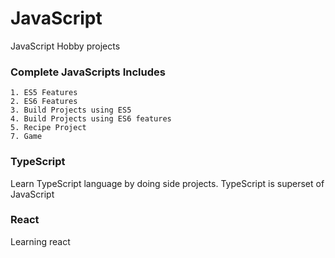 # JavaScript
JavaScript Hobby projects

### Complete JavaScripts Includes

    1. ES5 Features
    2. ES6 Features
    3. Build Projects using ES5
    4. Build Projects using ES6 features
    5. Recipe Project
    7. Game

### TypeScript
Learn TypeScript language by doing side projects. TypeScript is superset of JavaScript

### React
Learning react